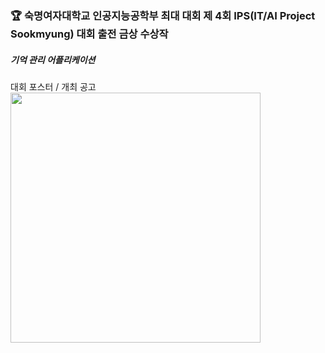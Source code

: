 ### 🏆 숙명여자대학교 인공지능공학부 최대 대회 제 4회 IPS(IT/AI Project Sookmyung) 대회 출전 금상 수상작
##### 기억 관리 어플리케이션

대회 포스터 / 개최 공고
<br>
<img src="https://github.com/user-attachments/assets/206ffff2-cafc-4671-9987-85b6faa75ba0" width="400"/>
